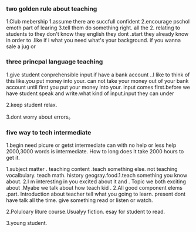 ### two golden rule about teaching
1.Club mebership 1.assume there are succfull confident 2.encourage pschol emoth part of learing 3.tell them do something right. all the 
2. relating to students to they don't know they english they dont .start they already know
in order to .like if i what you need what's your background. if you wanna sale a jug or 

### three princpal language teaching
1.give student conprehensible input.if have a bank account ..I like to think of this like.you put money into  your.  can not take your money out of your bank account until first you put your money into your. input comes first.before we have student speak and write.what kind of input.input they can under

2.keep student relax.

3.dont worry about errors。
### five  way to tech intermediate
1.begin need picure or getst
intermediate can with no help or less help
2000,3000 words is intermediate.
How to long does it take 
2000 hours to get it.

1.subject matter . teaching content .teach something else. not teaching vocalbulary. teach math. history geogray.food.1.teach something you know about.  2.I m interesting in you excited about it and . Topic we both exciting about .Myabe we talk about how teach kid .
2.All good component elems .part. Introduction about teacher tell what you going to learn.
present dont have talk all the time. give something read or listen or watch.

2.Poluloary liture course.Usualyy fiction. esay for student to read.

3.young student.